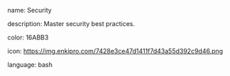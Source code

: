 name: Security

description: Master security best practices.

color: 16ABB3

icon: https://img.enkipro.com/7428e3ce47d1411f7d43a55d392c9d46.png

language: bash
